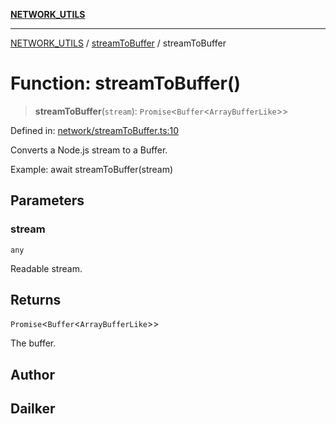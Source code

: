 [**NETWORK_UTILS**](../../README.md)

***

[NETWORK_UTILS](../../README.md) / [streamToBuffer](../README.md) / streamToBuffer

# Function: streamToBuffer()

> **streamToBuffer**(`stream`): `Promise`\<`Buffer`\<`ArrayBufferLike`\>\>

Defined in: [network/streamToBuffer.ts:10](https://github.com/dailker/everyutil-js/blob/b3e269da55b7d96c15eb37e98c5c4f6b94f05f6f/src/network/streamToBuffer.ts#L10)

Converts a Node.js stream to a Buffer.

Example: await streamToBuffer(stream)

## Parameters

### stream

`any`

Readable stream.

## Returns

`Promise`\<`Buffer`\<`ArrayBufferLike`\>\>

The buffer.

## Author

## Dailker
